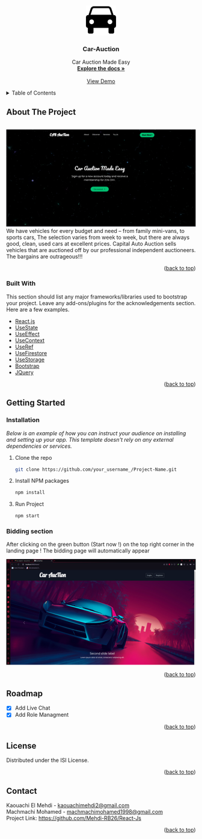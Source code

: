 <div id="top"></div>
<!-- PROJECT LOGO -->
<br />
<div align="center">

  <img src="public/icona.png" alt="Logo" width="80" height="80">

  <h3 align="center">Car-Auction</h3>

  <p align="center">
    Car Auction Made Easy
    <br />
    <a href="https://github.com/Mehdi-RB26/React-Js"><strong>Explore the docs »</strong></a>
    <br />
    <br />
    <a href="http://localhost:3000">View Demo</a>
  </p>
</div>



<!-- TABLE OF CONTENTS -->
<details>
  <summary>Table of Contents</summary>
  <ol>
    <li>
      <a href="#about-the-project">About The Project</a>
      <ul>
        <li><a href="#built-with">Built With</a></li>
      </ul>
    </li>
    <li>
      <a href="#getting-started">Getting Started</a>
      <ul>
        <li><a href="#prerequisites">Prerequisites</a></li>
        <li><a href="#installation">Installation</a></li>
      </ul>
    </li>
    <li><a href="#roadmap">Roadmap</a></li>
    <li><a href="#license">License</a></li>
    <li><a href="#contact">Contact</a></li>
  </ol>
</details>



<!-- ABOUT THE PROJECT -->
## About The Project
<br>
<img src="public/home.png" alt="main page">
<br>
We have vehicles for every budget and need – from family mini-vans, to sports cars, The selection varies from week to week, but there are always good, clean, used cars at excellent prices. Capital Auto Auction sells vehicles that are auctioned off by our professional independent auctioneers. The bargains are outrageous!!!
<p align="right">(<a href="#top">back to top</a>)</p>



### Built With

This section should list any major frameworks/libraries used to bootstrap your project. Leave any add-ons/plugins for the acknowledgements section. Here are a few examples.


* [React.js](https://reactjs.org/)
* [UseState](https://reactjs.org/docs/hooks-reference.html#usestate)
* [UseEffect](https://reactjs.org/docs/hooks-reference.html#useeffect)
* [UseContext](https://reactjs.org/docs/hooks-reference.html#usecontext)
* [UseRef](https://reactjs.org/docs/hooks-reference.html#useref)
* [UseFirestore](https://firebase.google.com/products/firestore?gclid=CjwKCAiA55mPBhBOEiwANmzoQq35Ste1jnK9RNdYhgzA7GNPxfcaY2yzt4gf9oA3E293WrX_1WHuEhoC5yIQAvD_BwE&gclsrc=aw.ds)
* [UseStorage](https://www.npmjs.com/package/react-use-storage)
* [Bootstrap](https://getbootstrap.com)
* [JQuery](https://jquery.com)


<p align="right">(<a href="#top">back to top</a>)</p>



<!-- GETTING STARTED -->
## Getting Started

### Installation

_Below is an example of how you can instruct your audience on installing and setting up your app. This template doesn't rely on any external dependencies or services._


1. Clone the repo
   ```sh
   git clone https://github.com/your_username_/Project-Name.git
   ```
2. Install NPM packages
   ```sh
   npm install
   ```
2. Run Project
   ```sh
   npm start
   ```

### Bidding section

After clicking on the green button (Start now !) on the top right corner in the landing page ! The bidding page will automatically appear

<img src="public/Picture2.png" alt="main page">





<p align="right">(<a href="#top">back to top</a>)</p>




<!-- ROADMAP -->
## Roadmap

- [x] Add Live Chat
- [x] Add Role Managment

<p align="right">(<a href="#top">back to top</a>)</p>

<!-- LICENSE -->
## License

Distributed under the ISI License.

<p align="right">(<a href="#top">back to top</a>)</p>



<!-- CONTACT -->
## Contact

Kaouachi El Mehdi - kaouachimehdi2@gmail.com
<br>
Machmachi Mohamed - machmachimohamed1998@gmail.com
<br>
Project Link: https://github.com/Mehdi-RB26/React-Js

<p align="right">(<a href="#top">back to top</a>)</p>







<!-- MARKDOWN LINKS & IMAGES -->
<!-- https://www.markdownguide.org/basic-syntax/#reference-style-links -->
[contributors-shield]: https://img.shields.io/github/contributors/othneildrew/Best-README-Template.svg?style=for-the-badge
[contributors-url]: https://github.com/othneildrew/Best-README-Template/graphs/contributors
[forks-shield]: https://img.shields.io/github/forks/othneildrew/Best-README-Template.svg?style=for-the-badge
[forks-url]: https://github.com/othneildrew/Best-README-Template/network/members
[stars-shield]: https://img.shields.io/github/stars/othneildrew/Best-README-Template.svg?style=for-the-badge
[stars-url]: https://github.com/othneildrew/Best-README-Template/stargazers
[issues-shield]: https://img.shields.io/github/issues/othneildrew/Best-README-Template.svg?style=for-the-badge
[issues-url]: https://github.com/othneildrew/Best-README-Template/issues
[license-shield]: https://img.shields.io/github/license/othneildrew/Best-README-Template.svg?style=for-the-badge
[license-url]: https://github.com/othneildrew/Best-README-Template/blob/master/LICENSE.txt
[linkedin-shield]: https://img.shields.io/badge/-LinkedIn-black.svg?style=for-the-badge&logo=linkedin&colorB=555
[linkedin-url]: https://linkedin.com/in/othneildrew
[product-screenshot]: images/screenshot.png
